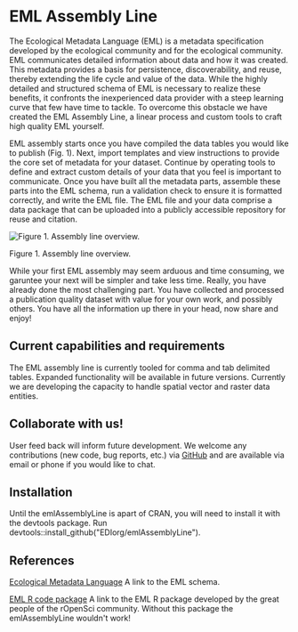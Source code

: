 # EML Assembly Line

The Ecological Metadata Language (EML) is a metadata specification developed by the ecological community and for the ecological community. EML communicates detailed information about data and how it was created. This metadata provides a basis for persistence, discoverability, and reuse, thereby extending the life cycle and value of the data. While the highly detailed and structured schema of EML is necessary to realize these benefits, it confronts the inexperienced data provider with a steep learning curve that few have time to tackle. To overcome this obstacle we have created the EML Assembly Line, a linear process and custom tools to craft high quality EML yourself.

EML assembly starts once you have compiled the data tables you would like to publish (Fig. 1). Next, import templates and view instructions to provide the core set of metadata for your dataset. Continue by operating tools to define and extract custom details of your data that you feel is important to communicate. Once you have built all the metadata parts, assemble these parts into the EML schema, run a validation check to ensure it is formatted correctly, and write the EML file. The EML file and your data comprise a data package that can be uploaded into a publicly accessible repository for reuse and citation.

![Figure 1. Assembly line overview.](https://github.com/EDIorg/emlAssemblyLine/blob/master/eml_assembly_line_overview.jpg)

Figure 1. Assembly line overview.

While your first EML assembly may seem arduous and time consuming, we garuntee your next will be simpler and take less time. Really, you have already done the most challenging part. You have collected and processed a publication quality dataset with value for your own work, and possibly others. You have all the information up there in your head, now share and enjoy!

## Current capabilities and requirements
The EML assembly line is currently tooled for comma and tab delimited tables. Expanded functionality will be available in future versions. Currently we are developing the capacity to handle spatial vector and raster data entities.

## Collaborate with us!
User feed back will inform future development. We welcome any contributions (new code, bug reports, etc.) via [GitHub](https://github.com/EDIorg/emlAssemblyLine) and are available via email or phone if you would like to chat.

## Installation
Until the emlAssemblyLine is apart of CRAN, you will need to install it with the devtools package. Run devtools::install_github("EDIorg/emlAssemblyLine").

## References
[Ecological Metadata Language](https://knb.ecoinformatics.org/#external//emlparser/docs/index.html) A link to the EML schema.

[EML R code package](https://github.com/ropensci/EML) A link to the EML R package developed by the great people of the rOpenSci community. Without this package the emlAssemblyLine wouldn't work!

